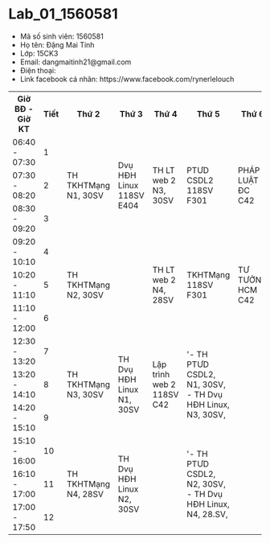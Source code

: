 # Lab_01_1560581
<ul>
<li>Mã số sinh viên: 1560581</li>
<li>Họ tên: Đặng Mai Tính</li>
<li>Lớp: 15CK3</li>
<li>Email: dangmaitinh21@gmail.com</li>
<li>Điện thoại: </li>
<li>Link facebook cá nhân: https://www.facebook.com/rynerlelouch</li>
</ul>
<table>
  <tr>
    <th>Giờ BĐ - Giờ KT</th>
    <th>Tiết</th>
    <th>Thứ 2</th>
    <th>Thứ 3</th>
    <th>Thứ 4</th>
    <th>Thứ 5</th>
    <th>Thứ 6</th>
    <th>Thứ 7</th>
  </tr>
  <tr>
    <td>06:40 - 07:30</td>
    <td>1</td>
    <td rowspan="3">TH TKHTMạng<br>N1, 30SV</td>
    <td rowspan="3">Dvụ HĐH Linux<br>118SV<br>E404</td>
    <td rowspan="3">TH LT web 2 <br>N3, 30SV</td>
    <td rowspan="3">PTƯD CSDL2<br>118SV<br>F301</td>
    <td rowspan="3">PHÁP LUẬT ĐC<br>C42</td>
    <td rowspan="3"></td>
  </tr>
  <tr>
    <td>07:30  - 08:20</td>
    <td>2</td>
  </tr>
  <tr>
    <td>08:30 - 09:20</td>
    <td>3</td>
  </tr>
  <tr>
    <td>09:20 - 10:10</td>
    <td>4</td>
    <td rowspan="3">TH TKHTMạng<br>N2, 30SV</td>
    <td rowspan="3"></td>
    <td rowspan="3">TH LT web 2<br>N4, 28SV
    <td rowspan="3">TKHTMạng<br>118SV<br>F301</td>
    <td rowspan="3">TƯ TƯỞNG HCM<br>C42</td>
    <td rowspan="3"></td>
</td>
  </tr>
  <tr>
    <td>10:20 - 11:10</td>
    <td>5</td>
  </tr>
  <tr>
    <td>11:10 - 12:00</td>
    <td>6</td>
  </tr>
  <tr>
    <td>12:30 - 13:20</td>
    <td>7</td>
    <td rowspan="3">TH TKHTMạng<br>N3, 30SV</td>
    <td rowspan="3">TH Dvụ HĐH Linux<br>N1, 30SV</td>
    <td rowspan="3">Lập trình web 2<br>118SV<br>C42</td>
    <td rowspan="3">'- TH PTƯD CSDL2, N1, 30SV,<br>- TH Dvụ HĐH Linux, N3, 30SV,</td>
    <td rowspan="3"></td>
    <td rowspan="3">'- TH PTƯD CSDL2, N3, 30SV,<br>- TH LT web 2, N1, 30SV,</td>
  </tr>
  <tr>
    <td>13:20 - 14:10</td>
    <td>8</td>
  </tr>
  <tr>
    <td>14:20 - 15:10</td>
    <td>9</td>
  </tr>
  <tr>
    <td>15:10 - 16:00</td>
    <td>10</td>
    <td rowspan="3">TH TKHTMạng<br>N4, 28SV</td>
    <td rowspan="3">TH Dvụ HĐH Linux<br>N2, 30SV
    <td rowspan="3"></td>
    <td rowspan="3">'- TH PTƯD CSDL2, N2, 30SV,<br>- TH Dvụ HĐH Linux, N4, 28.SV,</td>
    <td rowspan="3"></td>
    <td rowspan="3">'- TH PTƯD CSDL2, N4, 28SV,<br>- TH LT web 2, N2, 30SV,</td>
</td>
  </tr>
  <tr>
    <td>16:10 - 17:00</td>
    <td>11</td>
  </tr>
  <tr>
    <td>17:00 - 17:50</td>
    <td>12</td>
  </tr>
</table>
